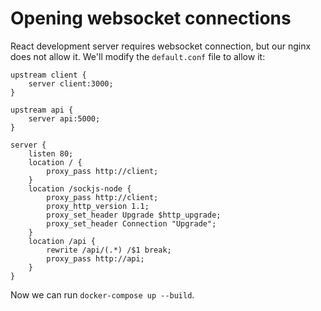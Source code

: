 # Opening websocket connections

React development server requires websocket connection, but our nginx does not allow it.  We'll modify the `default.conf` file to allow it:

```
upstream client {
    server client:3000;   
}

upstream api {
    server api:5000;
}

server {
    listen 80;
    location / {
        proxy_pass http://client;
    }
    location /sockjs-node {
        proxy_pass http://client;
        proxy_http_version 1.1;
        proxy_set_header Upgrade $http_upgrade;
        proxy_set_header Connection "Upgrade";
    }
    location /api {
        rewrite /api/(.*) /$1 break;
        proxy_pass http://api;
    }
}
```

Now we can run `docker-compose up --build`.


